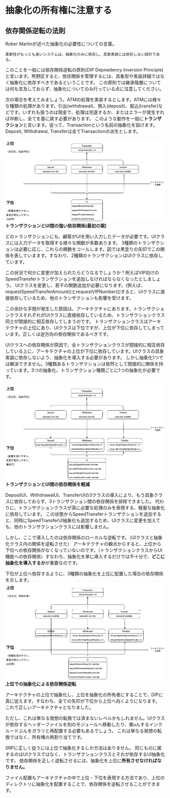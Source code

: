 # 抽象化の所有権に注意する

## 依存関係逆転の法則
Rober Martinが述べた抽象化の必要性についての言葉。
```
柔軟性がもっとも高いシステムは、抽象化のみに依存し、具象実装には依存しない設計である。
```

このことを一般には依存関係逆転の原則(DIP Depnedency Inversion Principle)と言います。熊野区すると、依存関係を管理するには、具象型や実装詳細ではなく抽象化に依存すべきであるということです。
この原則では継承階層については何も言及しておらず、抽象化についてのみ行っている点に注意してください。

次の場合を考えてみましょう。ATMの処理を実装するとします。ATMには様々な種類の処理があります。引出(withdrawal)、預入(deposit)、振込(transfer)などです。いずれも扱うのは現金で、処理は完遂するか、またはエラーが発生すれば中断し、全てを基に戻す必要があります。
このような動作を一般に**トランザクション**と言います。従って、Transactionという名前の抽象化を設けます。Deposit, Withdrawal, Transferは全てTransactionの派生とします。

![](/ch2/guid9/transaction1.drawio.png)
**トランザクションとUI間の強い依存関係(最初の案)**

どのトランザクションにも、顧客がUIを用い入力したデータが必要です。UIクラスには入力データを取得する様々な関数が多数あります。
3種類のトランザクションは必要に応じ、これらの関数をコールします。図では黒塗りの矢印でこの関係を表していまます。すなわり、2種類のトランザクションはUIクラスに依存しています。

この状況で何かに変更が加えられたらどうなるでしょうか？例えばVIP向けのSpeedTransferトランザクションを追加しなければならなくなったとしましょう。
UIクラスを変更し、若干の関数追加が必要になります。(例えば、requestSpeedTransferAmount()とrequestVIPNumber())すると、UIクラスに直接依存しているため、他のトランザクションも影響を受けます。

この余計な手間が発生した原因は、アーキテクチャにあります。トランザクションクラスそれぞれがUIクラスに直接依存しているため、トランザクションクラス同士が間接的に相互依存してしまうのです。
トランザクションクラスはアーキテクチャの上位にあり、UIクラスは下位ですが、上位が下位に依存してしまっています。正しくは逆方向の依存関係であるべきです。

UIクラスへの依存関係が原因で、全トランザクションクラスが間接的に相互依存している上に、アーキテクチャの上位が下位に依存しています。UIクラスの具象実装に依存しないよう、抽象化を導入する必要があります。
しかし抽象化1つでは解決できません。3種類あるトランザクションは依然として間接的に関係を持っています。3つの抽象化、トランザクション種類ごとに1つの抽象化が必要です。

![](ch2/guid9/transaction2.drawio.png)
**トランザクションとUI間の依存関係を軽減**

DepositUI、WithdrawalUI、TransferUIの3クラスの導入により、もう具象クラスに依存しておらず、3トランザクション間の依存関係を排除できました。
代わりに、トランザクションクラスが真に必要な処理のみを表現する、軽量な抽象化に依存しています。
この状態からSpeedTransferトランザクションを追加すると、同時にSpeedTransferUI抽象化も追加するため、UIクラスに変更を加えても、他のトランザクションクラスには影響しません。

しかし、ここで導入したのは依存関係のローカルな逆転です。（UIクラスと抽象化クラス内の関係を逆転させた）
アーキテクチャの観点からすると、上位から下位への依存関係がなくなっていないのです。（トランザクションクラスからUI機能への依存関係）すなわち、抽象化を単に導入するだけでは不十分で、**どこに抽象化を導入するか**が重要なのです。

下位が上位へ依存するように、3種類の抽象化を上位に配置した場合の依存関係を示します。
![](ch2/guid9/transaction3.drawio.png)
**上位での抽象化による依存関係逆転**

アーキテクチャの上位で抽象化し、上位を抽象化の所有者にすることで、DIPに真に従えます。すなわち、全ての矢印が下位から上位へ向くようになります。
これで正しいアーキテクチャとなりました。

ただし、これは単なる発想の転換では済まないレベルかもしれません。UIクラスが依存するヘッダーファイルを別のモジュールへ移動したり、異uんするインクルードぶんをガラリと再配置する必要もあるでしょう。
これは単なる発想の転換ではなく、所有権の再割り当てです。

SRPに正しく従うには上位で抽象化するしか方法はありません。
同じものに属するのはUIクラスではなく、トランザクションクラスとそれが依存するUI抽象化です。
依存関係を正しく逆転させるには、抽象化を上位に**所有させなければなりません。**

ファイル配置もアーキテクチャの中で上位・下位を表現する方法であり、上位のディレクトリに抽象化を配置することで、依存関係を逆転させることができます。